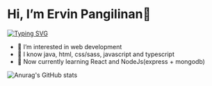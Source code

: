 #  Hi, I’m Ervin Pangilinan👋

[![Typing SVG](https://readme-typing-svg.herokuapp.com?size=25&duration=3500&color=D7B415&background=000000&center=true&vCenter=true&width=550&lines=I'm+20yr+old+computer+science+student;Programming+is+one+of+my+hobby;My+motto+%22Always+bet+on+javascript%22)](https://git.io/typing-svg)

- 👀 I’m interested in web development
- 📖 I know java, html, css/sass, javascript and typescript
- 🌱 Now currently learning React and NodeJs(express + mongodb)

![Anurag's GitHub stats](https://github-readme-stats.vercel.app/api?username=pangilinanervin22&show_icons=true&hide=prs,contribs&line_height=35&count_private=true&include_all_commits=flase&theme=vision-friendly-dark)
